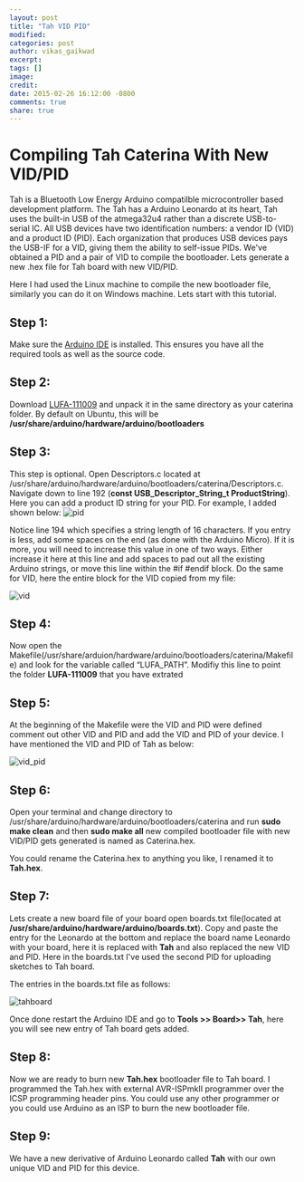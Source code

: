 ```yaml
---
layout: post
title: "Tah VID PID"
modified:
categories: post
author: vikas_gaikwad
excerpt:
tags: []
image:
credit:
date: 2015-02-26 16:12:00 -0800
comments: true
share: true
---
```


Compiling Tah Caterina With New VID/PID
===

Tah is a Bluetooth Low Energy Arduino compatilble microcontroller based development platform. The Tah has a Arduino Leonardo at its heart, Tah uses the built-in USB of the atmega32u4 rather than a discrete USB-to-serial IC. All USB devices have two identification numbers: a vendor ID (VID) and a product ID (PID). Each organization that produces USB devices pays the USB-IF for a VID, giving them the ability to self-issue PIDs. We've obtained a PID and a pair of VID to compile the bootloader. Lets generate a new .hex file for Tah board with new VID/PID.

Here I had used the Linux machine to compile the new bootloader file, similarly you can do it on Windows machine. Lets start with this tutorial.

## Step 1:
Make sure the [Arduino IDE](http://arduino.cc/en/Main/OldSoftwareReleases) is installed. This ensures you have all the required tools as well as the source code.

## Step 2:

Download [LUFA-111009](http://fourwalledcubicle.com/blog/2011/10/lufa-111009-released/) and unpack it in the same directory as your caterina folder. By default on Ubuntu, this will be **/usr/share/arduino/hardware/arduino/bootloaders**

## Step 3:

This step is optional. Open Descriptors.c located at /usr/share/arduino/hardware/arduino/bootloaders/caterina/Descriptors.c. Navigate down to line 192 (**const USB_Descriptor_String_t ProductString**). Here you can add a product ID string for your PID. For example, I added shown below:
![pid](https://cloud.githubusercontent.com/assets/8414343/6346573/244156c4-bc37-11e4-9ba3-5dac21abee2b.png)

Notice line 194 which specifies a string length of 16 characters. If you entry is less, add some spaces on the end (as done with the Arduino Micro). If it is more, you will need to increase this value in one of two ways. Either increase it here at this line and add spaces to pad out all the existing Arduino strings, or move this line within the #if #endif block.
Do the same for VID, here the entire block for the VID copied from my file:

![vid](https://cloud.githubusercontent.com/assets/8414343/6346767/9df38824-bc38-11e4-9e3d-aa34d5b61b75.png)

## Step 4:

Now open the Makefile(/usr/share/arduion/hardware/arduino/bootloaders/caterina/Makefile) and look for the variable called “LUFA_PATH”. Modifiy this line to point the folder **LUFA-111009** that you have extrated 

## Step 5:

At the beginning of the Makefile were the VID and PID were defined comment out other VID and PID and add the VID and PID of your device.
I have mentioned the VID and PID of Tah as below:


![vid_pid](https://cloud.githubusercontent.com/assets/8414343/6347415/fcc09216-bc3d-11e4-99aa-50460687c76d.png)

## Step 6:

Open your terminal and change directory to /usr/share/arduino/hardware/arduino/bootloaders/caterina and run **sudo make clean** and then **sudo make all** new compiled bootloader file with new VID/PID gets generated is named as Caterina.hex.

You could rename the Caterina.hex to anything you like, I renamed it to **Tah.hex**.

## Step 7:

Lets create a new board file of your board open boards.txt file(located at **/usr/share/arduino/hardware/arduino/boards.txt**). Copy and paste the entry for the Leonardo at the bottom and replace the board name Leonardo with your board, here it is replaced with **Tah** and also replaced the new VID and PID. Here in the boards.txt I've used the second PID for uploading sketches to Tah board.

The entries in the boards.txt file as follows:

![tahboard](https://cloud.githubusercontent.com/assets/8414343/6347820/d57a5b76-bc40-11e4-9bf5-b403bedc672b.png)

Once done restart the Arduino IDE and go to **Tools >> Board>> Tah**, here you will see new entry of Tah board gets added.

## Step 8:

Now we are ready to burn new **Tah.hex** bootloader file to Tah board. I programmed the Tah.hex with external AVR-ISPmkII programmer over the ICSP programming header pins. You could use any other programmer or you could use Arduino as an ISP to burn the new bootloader file.

## Step 9:
We have a new derivative of Arduino Leonardo called **Tah** with our own unique VID and PID for this device. 
